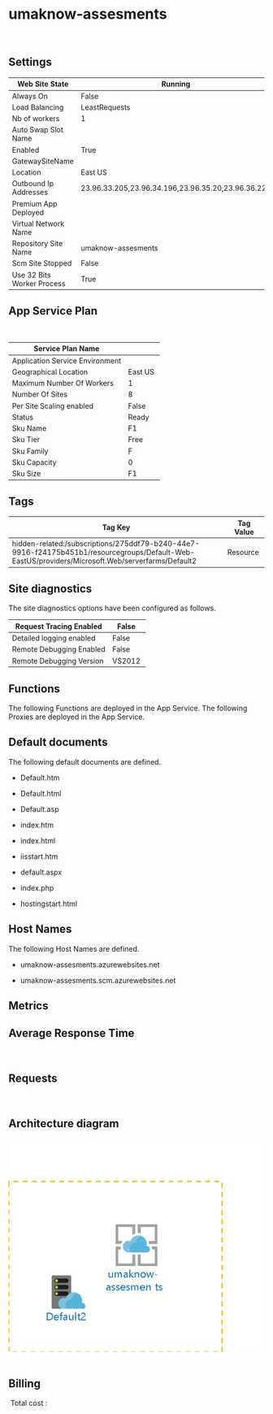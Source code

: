 # umaknow-assesments 
  
## Settings


| Web Site State | Running  |
| --- | --- |
| Always On | False  |
| Load Balancing | LeastRequests  |
| Nb of workers | 1  |
| Auto Swap Slot Name |   |
| Enabled | True  |
| GatewaySiteName |   |
| Location | East US  |
| Outbound Ip Addresses | 23.96.33.205,23.96.34.196,23.96.35.20,23.96.36.229  |
| Premium App Deployed |   |
| Virtual Network Name |   |
| Repository Site Name | umaknow-assesments  |
| Scm Site Stopped | False  |
| Use 32 Bits Worker Process | True  |


## App Service Plan
 

| Service Plan Name |   |
| --- | --- |
| Application Service Environment |   |
| Geographical Location | East US  |
| Maximum Number Of Workers | 1  |
| Number Of Sites | 8  |
| Per Site Scaling enabled | False  |
| Status | Ready  |
| Sku Name | F1  |
| Sku Tier | Free  |
| Sku Family | F  |
| Sku Capacity | 0  |
| Sku Size | F1  |


## Tags


| Tag Key | Tag Value |
| --- | --- |
| hidden-related:/subscriptions/275ddf79-b240-44e7-9916-f24175b451b1/resourcegroups/Default-Web-EastUS/providers/Microsoft.Web/serverfarms/Default2  | Resource  |

## Site diagnostics
The site diagnostics options have been configured as follows.

| Request Tracing Enabled | False  |
| --- | --- |
| Detailed logging enabled | False  |
| Remote Debugging Enabled | False  |
| Remote Debugging Version | VS2012  |



## Functions
The following Functions are deployed in the App Service.
The following Proxies are deployed in the App Service.




## Default documents
The following default documents are defined.
- Default.htm

- Default.html

- Default.asp

- index.htm

- index.html

- iisstart.htm

- default.aspx

- index.php

- hostingstart.html


## Host Names
The following Host Names are defined.
- umaknow-assesments.azurewebsites.net

- umaknow-assesments.scm.azurewebsites.net



## Metrics

## Average Response Time
 
## Requests
 
## Architecture diagram
![Cloudockit](../assets/36f2961b4e7447d48d86102f84fbd3a2.jpg) 




## Billing
 Total cost : 
